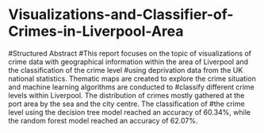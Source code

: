 # Visualizations-and-Classifier-of-Crimes-in-Liverpool-Area
#Structured Abstract 
#This report focuses on the topic of visualizations of crime data with geographical information within the area of Liverpool and the classification of the crime level #using deprivation data from the UK national statistics. Thematic maps are created to explore the crime situation and machine learning algorithms are conducted to #classify different crime levels within Liverpool. The distribution of crimes mostly gathered at the port area by the sea and the city centre. The classification of #the crime level using the decision tree model reached an accuracy of 60.34%, while the random forest model reached an accuracy of 62.07%. 
